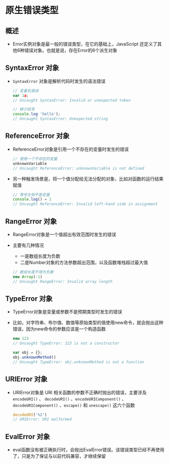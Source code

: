 # 原生错误类型

## 概述

+ Error实例对象是最一般的错误类型，在它的基础上，JavaScript 还定义了其他6种错误对象。也就是说，存在Error的6个派生对象

## SyntaxError 对象

+ `SyntaxError` 对象是解析代码时发生的语法错误

  ```js
  // 变量名错误
  var 1a;
  // Uncaught SyntaxError: Invalid or unexpected token

  // 缺少括号
  console.log 'hello');
  // Uncaught SyntaxError: Unexpected string
  ```

## ReferenceError 对象

+ ReferenceError对象是引用一个不存在的变量时发生的错误

  ```js
  // 使用一个不存在的变量
  unknownVariable
  // Uncaught ReferenceError: unknownVariable is not defined
  ```

+ 另一种触发场景是，将一个值分配给无法分配的对象，比如对函数的运行结果赋值

  ```js
  // 等号左侧不是变量
  console.log() = 1
  // Uncaught ReferenceError: Invalid left-hand side in assignment
  ```

## RangeError 对象

+ RangeError对象是一个值超出有效范围时发生的错误
+ 主要有几种情况

  + 一是数组长度为负数
  + 二是Number对象的方法参数超出范围，以及函数堆栈超过最大值

  ```js
  // 数组长度不得为负数
  new Array(-1)
  // Uncaught RangeError: Invalid array length
  ```

## TypeError 对象

+ TypeError对象是变量或参数不是预期类型时发生的错误
+ 比如，对字符串、布尔值、数值等原始类型的值使用new命令，就会抛出这种错误，因为new命令的参数应该是一个构造函数

  ```js
  new 123
  // Uncaught TypeError: 123 is not a constructor

  var obj = {};
  obj.unknownMethod()
  // Uncaught TypeError: obj.unknownMethod is not a function
  ```

## URIError 对象

+ URIError对象是 URI 相关函数的参数不正确时抛出的错误，主要涉及 `encodeURI()` 、 `decodeURI()` 、`encodeURIComponent()` 、 `decodeURIComponent()` 、`escape()` 和 `unescape()` 这六个函数

  ```js
  decodeURI('%2')
  // URIError: URI malformed
  ```

## EvalError 对象

+ eval函数没有被正确执行时，会抛出EvalError错误。该错误类型已经不再使用了，只是为了保证与以前代码兼容，才继续保留
